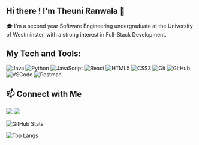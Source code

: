 ## Hi there ! I'm Theuni Ranwala 👋
🎓 I'm a second year Software Engineering undergraduate at the University of Westminster, with a strong interest in Full-Stack Development. 

## My Tech and Tools:

![Java](https://img.shields.io/badge/Java-%23ED8B00.svg?style=flat-square&logo=java&logoColor=white)
![Python](https://img.shields.io/badge/Python-%2314354C.svg?style=flat-square&logo=python&logoColor=white)
![JavaScript](https://img.shields.io/badge/JavaScript-%23F7DF1E.svg?style=flat-square&logo=javascript&logoColor=black)
![React](https://img.shields.io/badge/React-%2361DAFB.svg?style=flat-square&logo=react&logoColor=black)
![HTML5](https://img.shields.io/badge/HTML5-%23E34F26.svg?style=flat-square&logo=html5&logoColor=white)
![CSS3](https://img.shields.io/badge/CSS3-%231572B6.svg?style=flat-square&logo=css3&logoColor=white)
![Git](https://img.shields.io/badge/Git-%23F05033.svg?style=flat-square&logo=git&logoColor=white)
![GitHub](https://img.shields.io/badge/GitHub-%23121011.svg?style=flat-square&logo=github&logoColor=white)
![VSCode](https://img.shields.io/badge/VS%20Code-%23007ACC.svg?style=flat-square&logo=visual-studio-code&logoColor=white)
![Postman](https://img.shields.io/badge/Postman-%23FF6C37.svg?style=flat-square&logo=postman&logoColor=white)

## 📫 Connect with Me

<p align="left">
  <a href="mailto:theuni2002@gmail.com"><img src="https://img.shields.io/badge/Email-D14836?style=flat-square&logo=gmail&logoColor=white" /></a>
  <a href="https://linkedin.com/in/theuni-ranwala-2aaa21332"><img src="https://img.shields.io/badge/LinkedIn-0077B5?style=flat-square&logo=linkedin&logoColor=white" /></a>
</p>

![GitHub Stats](https://github-readme-stats.vercel.app/api?username=Theuniii&show_icons=true&theme=tokyonight)

![Top Langs](https://github-readme-stats.vercel.app/api/top-langs/?username=Theuniii&layout=compact&theme=tokyonight)


